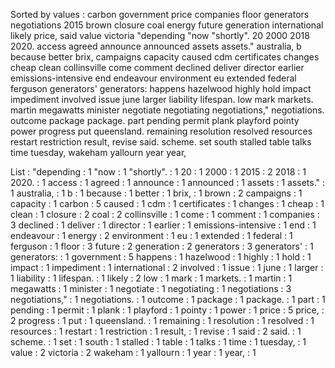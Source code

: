 Sorted by values :
carbon government price companies floor generators negotiations 2015 brown closure coal energy future generation international likely price, said value victoria "depending "now "shortly". 20 2000 2018 2020. access agreed announce announced assets assets." australia, b because better brix, campaigns capacity caused cdm certificates changes cheap clean collinsville come comment declined deliver director earlier emissions-intensive end endeavour environment eu extended federal ferguson generators' generators: happens hazelwood highly hold impact impediment involved issue june larger liability lifespan. low mark markets. martin megawatts minister negotiate negotiating negotiations," negotiations. outcome package package. part pending permit plank playford pointy power progress put queensland. remaining resolution resolved resources restart restriction result, revise said. scheme. set south stalled table talks time tuesday, wakeham yallourn year year, 

List :
"depending : 1
"now : 1
"shortly". : 1
20 : 1
2000 : 1
2015 : 2
2018 : 1
2020. : 1
access : 1
agreed : 1
announce : 1
announced : 1
assets : 1
assets." : 1
australia, : 1
b : 1
because : 1
better : 1
brix, : 1
brown : 2
campaigns : 1
capacity : 1
carbon : 5
caused : 1
cdm : 1
certificates : 1
changes : 1
cheap : 1
clean : 1
closure : 2
coal : 2
collinsville : 1
come : 1
comment : 1
companies : 3
declined : 1
deliver : 1
director : 1
earlier : 1
emissions-intensive : 1
end : 1
endeavour : 1
energy : 2
environment : 1
eu : 1
extended : 1
federal : 1
ferguson : 1
floor : 3
future : 2
generation : 2
generators : 3
generators' : 1
generators: : 1
government : 5
happens : 1
hazelwood : 1
highly : 1
hold : 1
impact : 1
impediment : 1
international : 2
involved : 1
issue : 1
june : 1
larger : 1
liability : 1
lifespan. : 1
likely : 2
low : 1
mark : 1
markets. : 1
martin : 1
megawatts : 1
minister : 1
negotiate : 1
negotiating : 1
negotiations : 3
negotiations," : 1
negotiations. : 1
outcome : 1
package : 1
package. : 1
part : 1
pending : 1
permit : 1
plank : 1
playford : 1
pointy : 1
power : 1
price : 5
price, : 2
progress : 1
put : 1
queensland. : 1
remaining : 1
resolution : 1
resolved : 1
resources : 1
restart : 1
restriction : 1
result, : 1
revise : 1
said : 2
said. : 1
scheme. : 1
set : 1
south : 1
stalled : 1
table : 1
talks : 1
time : 1
tuesday, : 1
value : 2
victoria : 2
wakeham : 1
yallourn : 1
year : 1
year, : 1
